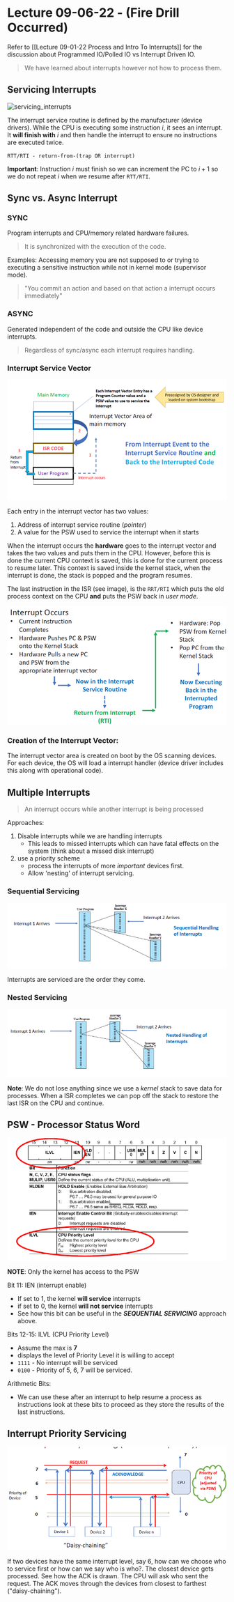 # Lecture 09-06-22 - (Fire Drill Occurred)

Refer to [[Lecture 09-01-22 Process and Intro To Interrupts]] for the discussion about  Programmed IO/Polled IO vs Interrupt Driven IO.
 
> We have learned about interrupts however not how to process them.

## Servicing Interrupts
![servicing_interrupts](/img/servicing_interrupts.png)

The interrupt service routine is defined by the manufacturer (device drivers). 
While the CPU is executing some instruction $i$, it sees an interrupt. It **will finish with** $i$ and then handle the interrupt to ensure no instructions are executed twice. 

```text
RTT/RTI - return-from-(trap OR interrupt)
```

**Important**: Instruction $i$ must finish so we can increment the PC to $i+1$ so we do not repeat $i$ when we resume after `RTT/RTI`.

## Sync vs. Async Interrupt
### SYNC
Program interrupts and CPU/memory related hardware failures.

> It is synchronized with the execution of the code. 

Examples: Accessing memory you are not supposed to or trying to executing a sensitive instruction while not in kernel mode (supervisor mode).

> "You commit an action and based on that action a interrupt occurs immediately"

### ASYNC
Generated independent of the code and outside the CPU like device interrupts. 

> Regardless of sync/async each interrupt requires handling. 

### Interrupt Service Vector

![interrupt_vec_area](../../img/interrupt_vec_area.png)

Each entry in the interrupt vector has two values:
1. Address of interrupt service routine (*pointer*)
2. A value for the PSW used to service the interrupt when it starts

When the interrupt occurs the **hardware** goes to the interrupt vector and takes the two values and puts them in the CPU. However, before this is done the current CPU context is saved, this is done for the current process to resume later. This context is saved inside the kernel stack, when the interrupt is done, the stack is popped and the program resumes. 

The last instruction in the ISR (see image), is the `RRT/RTI` which puts the old process context on the CPU **and** puts the PSW back in *user mode*. 

![interrupt_service](../../img/interrupt_service.png)

### Creation of the Interrupt Vector:
The interrupt vector area is created on boot by the OS scanning devices. For each device, the OS will load a interrupt handler (device driver includes this along with operational code). 

## Multiple Interrupts
> An interrupt occurs while another interrupt is being processed

Approaches:
1. Disable interrupts while we are handling interrupts
	+ This leads to missed interrupts which can have fatal effects on the system (think about a missed disk interrupt)
2. use a priority scheme
	+ process the interrupts of more *important* devices first.
	+ Allow 'nesting' of interrupt servicing.

### Sequential Servicing
![seq_interrupts_handling](../../img/seq_interrupts_handling.png)

Interrupts are serviced are the order they come. 

### Nested Servicing
![nested_interrupt_handling](../../img/nested_interrupt_handling.png)

**Note**: We do not lose anything since we use a *kernel* stack to save data for processes. When a ISR completes we can pop off the stack to restore the last ISR on the CPU and continue. 


## PSW - Processor Status Word 
![ILVL_PSW](../../img/ILVL_PSW.png)

**NOTE**: Only the kernel has access to the PSW

Bit 11: IEN (interrupt enable)
+ If set to 1, the kernel **will service** interrupts
+ if set to 0, the kernel **will not service** interrupts
+ See how this bit can be useful in the ***SEQUENTIAL SERVICING*** approach above. 


Bits 12-15: ILVL (CPU Priority Level)
- Assume the max is **7**
- displays the level of Priority Level it is willing to accept
- `1111` - No interrupt will be serviced
- `0100` - Priority of 5, 6, 7 will be serviced. 

Arithmetic Bits:
- We can use these after an interrupt to help resume a process as instructions look at these bits to proceed as they store the results of the last instructions.

## Interrupt Priority Servicing
![interrupt_priority_servicing](../../img/interrupt_priority_servicing.png)

If two devices have the same interrupt level, say 6, how can we choose who to service first or how can we say who is who?. The closest device gets processed. See how the ACK is drawn. The CPU will ask who sent the request. The ACK moves through the devices from closest to farthest ("daisy-chaining"). 